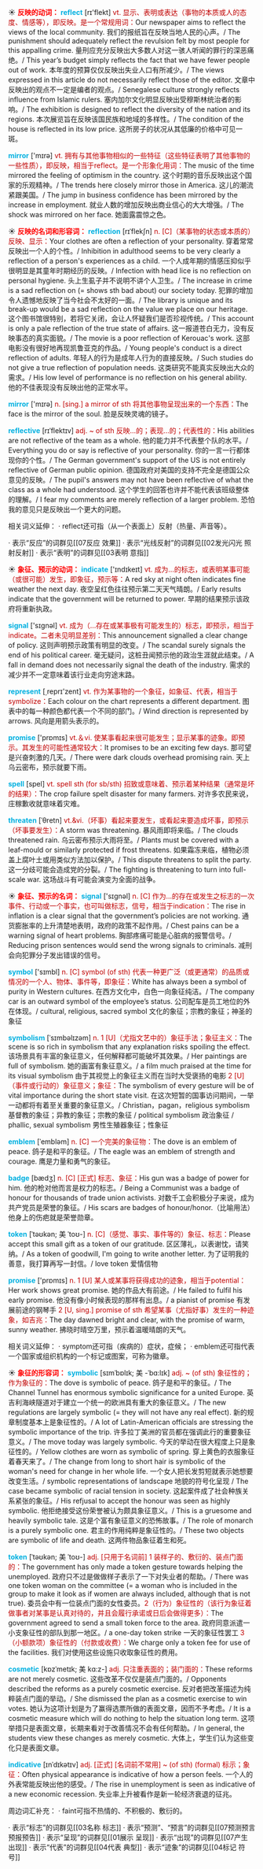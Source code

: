 ☀ <font color="red">**反映的动词：**</font>
<font color="sky blue">**reflect**</font> [rɪ'flekt] 
<font color="#c00000">vt. 显示、表明或表达（事物的本质或人的态度、情感等），即反映。是一个常规用词：</font>Our newspaper aims to reflect the views of the local community. 我们的报纸旨在反映当地人民的心声。/ The punishment should adequately reflect the revulsion felt by most people for this appalling crime. 量刑应充分反映出大多数人对这一骇人听闻的罪行的深恶痛绝。/ This year’s budget simply reflects the fact that we have fewer people out of work. 本年度的预算仅仅反映出失业人口有所减少。/ The views expressed in this article do not necessarily reflect those of the editor. 文章中反映出的观点不一定是编者的观点。/ Senegalese culture strongly reflects influence from Islamic rulers. 塞内加尔文化明显反映出受穆斯林统治者的影响。/ The exhibition is designed to reflect the diversity of the nation and its regions. 本次展览旨在反映该国民族和地域的多样性。/ The condition of the house is reflected in its low price. 这所房子的状况从其低廉的价格中可见一斑。

<font color="sky blue">**mirror**</font> ['mɪrə] 
<font color="#c00000">vt. 拥有与其他事物相似的一些特征（这些特征表明了其他事物的一些性质），即反映，相当于reflect。是一个形象化用词：</font>The music of the time mirrored the feeling of optimism in the country. 这个时期的音乐反映出这个国家的乐观精神。/ The trends here closely mirror those in America. 这儿的潮流紧跟美国。/ The jump in business confidence has been mirrored by the increase in employment. 就业人数的增加反映出商业信心的大大增强。/ The shock was mirrored on her face. 她面露震惊之色。

☀ <font color="red">**反映的名词和形容词：**</font>
<font color="sky blue">**reflection**</font> [rɪˈflekʃn]
<font color="#c00000">n. [C]（某事物的状态或本质的）反映、显示：</font>Your clothes are often a reflection of your personality. 穿着常常反映出一个人的个性。/ Inhibition in adulthood seems to be very clearly a reflection of a person's experiences as a child. 一个人成年期的情感压抑似乎很明显是其童年时期经历的反映。/ Infection with head lice is no reflection on personal hygiene. 头上生虱子并不说明不讲个人卫生。/ The increase in crime is a sad reflection on (= shows sth bad about) our society today. 犯罪的增加令人遗憾地反映了当今社会不太好的一面。/ The library is unique and its break-up would be a sad reflection on the value we place on our heritage. 这个图书馆很特别，若将它关闭，会让人怀疑我们是否珍视传统。/ This account is only a pale reflection of the true state of affairs. 这一报道苍白无力，没有反映事态的真实面貌。/ The movie is a poor reflection of Kerouac's work. 这部电影没有很好地再现凯鲁亚克的作品。/ Young people's conduct is a direct reflection of adults. 年轻人的行为是成年人行为的直接反映。/ Such studies do not give a true reflection of population needs. 这类研究不能真实反映出大众的需求。/ His low level of performance is no reflection on his general ability. 他的不佳表现没有反映出他的正常水平。

<font color="sky blue">**mirror**</font> ['mɪrə] 
<font color="#c00000">n. [sing.] a mirror of sth 将其他事物呈现出来的一个东西：</font>The face is the mirror of the soul. 脸是反映灵魂的镜子。
           
<font color="sky blue">**reflective**</font> [rɪˈflektɪv]
<font color="#c00000">adj. ~ of sth 反映…的；表现…的；代表性的：</font>His abilities are not reflective of the team as a whole. 他的能力并不代表整个队的水平。/ Everything you do or say is reflective of your personality. 你的一言一行都体现你的个性。/ The German government's support of the US is not entirely reflective of German public opinion. 德国政府对美国的支持不完全是德国公众意见的反映。/ The pupil's answers may not have been reflective of what the class as a whole had understood. 这个学生的回答也许并不能代表该班级整体的理解。/ I fear my comments are merely reflection of a larger problem. 恐怕我的意见只是反映出一个更大的问题。

相关词义延伸：
· reflect还可指（从一个表面上）反射（热量、声音等）。

· 表示“反应”的词群见[[07反应 效果]]
· 表示“光线反射”的词群见[[02发光闪光 照射反射]]
· 表示“表明”的词群见[[03表明 意指]]

☀ <font color="red">**象征、预示的动词：**</font>
<font color="sky blue">**indicate**</font> ['ɪndɪkeɪt] 
<font color="#c00000">vt. 成为…的标志，或表明某事可能（或很可能）发生，即象征，预示等：</font>A red sky at night often indicates fine weather the next day. 夜空呈红色往往预示第二天天气晴朗。/ Early results indicate that the government will be returned to power. 早期的结果预示该政府将重新执政。

<font color="sky blue">**signal**</font> ['sɪɡnəl] 
<font color="#c00000">vt. 成为（…存在或某事极有可能发生的）标志，即预示，相当于indicate。二者未见明显差别：</font>This announcement signalled a clear change of policy. 这则声明预示政策有明显的改变。/ The scandal surely signals the end of his political career. 毫无疑问，这桩丑闻预示他的政治生涯就此结束。/ A fall in demand does not necessarily signal the death of the industry. 需求的减少并不一定意味着该行业走向穷途末路。

<font color="sky blue">**represent**</font> [͵reprɪ'zent] 
<font color="#c00000">vt. 作为某事物的一个象征，如象征、代表，相当于symbolize：</font>Each colour on the chart represents a different department. 图表中的每一种颜色都代表一个不同的部门。/ Wind direction is represented by arrows. 风向是用箭头表示的。

<font color="sky blue">**promise**</font> ['prɒmɪs] 
<font color="#c00000">vt.＆vi. 使某事看起来很可能发生；显示某事的迹象。即预示。其发生的可能性通常较大：</font>It promises to be an exciting few days. 那可望是兴奋刺激的几天。/ There were dark clouds overhead promising rain. 天上乌云密布，预示就要下雨。

<font color="sky blue">**spell**</font> [spel] 
<font color="#c00000">vt. spell sth (for sb/sth) 招致或意味着、预示着某种结果（通常是坏的结果）：</font>The crop failure spelt disaster for many farmers. 对许多农民来说，庄稼歉收就意味着灾难。
           
<font color="sky blue">**threaten**</font> [ˈθretn]
<font color="#c00000">vt.&vi.（坏事）看起来要发生，或看起来要造成坏事，即预示（坏事要发生）：</font>A storm was threatening. 暴风雨即将来临。/ The clouds threatened rain. 乌云密布预示大雨将至。/ Plants must be covered with a leaf-mould or similarly protected if frost threatens. 如果霜冻来临，植物必须盖上腐叶土或用类似方法加以保护。/ This dispute threatens to split the party. 这一分歧可能会造成党的分裂。/ The fighting is threatening to turn into full-scale war. 这场战斗有可能会演变为全面的战争。

☀ <font color="red">**象征、预示的名词：**</font>
<font color="sky blue">**signal**</font> ['sɪɡnəl] 
<font color="#c00000">n. [C] 作为…的存在或发生之标志的一次事件、行动或一个事实，也可叫做标志，信号，相当于indication：</font>The rise in inflation is a clear signal that the government’s policies are not working. 通货膨胀率的上升清楚地表明，政府的政策不起作用。/ Chest pains can be a warning signal of heart problems. 胸部疼痛可能是心脏病的报警信号。/ Reducing prison sentences would send the wrong signals to criminals. 减刑会向犯罪分子发出错误的信号。

<font color="sky blue">**symbol**</font> ['sɪmbl] 
<font color="#c00000">n. [C] symbol (of sth) 代表一种更广泛（或更通常）的品质或情况的一个人、物体、事件等，即象征：</font>White has always been a symbol of purity in Western cultures. 在西方文化中，白色一向象征纯洁。/ The company car is an outward symbol of the employee’s status. 公司配车是员工地位的外在体现。/ cultural, religious, sacred symbol 文化的象征；宗教的象征；神圣的象征
           
<font color="sky blue">**symbolism**</font> [ˈsɪmbəlɪzəm]
<font color="#c00000">n. 1 [U]（尤指文艺中的）象征手法；象征主义：</font>The scene is so rich in symbolism that any explanation risks spoiling the effect. 该场景具有丰富的象征意义，任何解释都可能破坏其效果。/ Her paintings are full of symbolism. 她的画富有象征意义。/ a film much praised at the time for its visual symbolism 由于其视觉上的象征主义而在当时大受褒扬的电影 <font color="#c00000">2 [U]（事件或行动的）象征意义；象征：</font>The symbolism of every gesture will be of vital importance during the short state visit. 在这次短暂的国事访问期间，一举一动都将有着至关重要的象征意义。/ Christian，pagan，religious symbolism 基督教的象征；异教的象征；宗教的象征 / political symbolism 政治象征 / phallic, sexual symbolism 男性生殖器象征；性象征

<font color="sky blue">**emblem**</font> [ˈembləm]
<font color="#c00000">n. [C] 一个完美的象征物：</font>The dove is an emblem of peace. 鸽子是和平的象征。/ The eagle was an emblem of strength and courage. 鹰是力量和勇气的象征。
            
<font color="sky blue">**badge**</font> [bædʒ]
<font color="#c00000">n. [C] [正式] 标志、象征：</font>His gun was a badge of power for him. 他的枪对他而言是权力的标志。/ Being a Communist was a badge of honour for thousands of trade union activists. 对数千工会积极分子来说，成为共产党员是荣誉的象征。/ His scars are badges of honour/honor.（比喻用法）他身上的伤疤就是荣誉勋章。

<font color="sky blue">**token**</font> [ˈtəʊkən; 美 ˈtoʊ-]
<font color="#c00000">n. [C]（感觉、事实、事件等的）象征、标志：</font>Please accept this small gift as a token of our gratitude. 区区薄礼，以表谢忱，请笑纳。/ As a token of goodwill, I'm going to write another letter. 为了证明我的善意，我打算再写一封信。/ love token 爱情信物

<font color="sky blue">**promise**</font> ['prɒmɪs] 
<font color="#c00000">n. 1 [U] 某人或某事将获得成功的迹象，相当于potential：</font>Her work shows great promise. 她的作品大有前途。/ He failed to fulfil his early promise. 他没有像小时候表现的那样有出息。/ a pianist of promise 有发展前途的钢琴手 <font color="#c00000">2 [U, sing.] promise of sth 希望某事（尤指好事）发生的一种迹象，如吉兆：</font>The day dawned bright and clear, with the promise of warm, sunny weather. 拂晓时晴空万里，预示着温暖晴朗的天气。

相关词义延伸：
· symptom还可指（疾病的）症状，症候；
· emblem还可指代表一个国家或组织机构的一个标记或图案，可称为徽章。

☀ <font color="red">**象征的形容词：**</font>
<font color="sky blue">**symbolic**</font> [sɪmˈbɒlɪk; 美 -ˈbɑ:lɪk]
<font color="#c00000">adj. ~ (of sth) 象征性的；作为象征的：</font>The dove is symbolic of peace. 鸽子是和平的象征。/ The Channel Tunnel has enormous symbolic significance for a united Europe. 英吉利海峡隧道对于建立一个统一的欧洲具有重大的象征意义。/ The new regulations are largely symbolic (= they will not have any real effect). 新的规章制度基本上是象征性的。/ A lot of Latin-American officials are stressing the symbolic importance of the trip. 许多拉丁美洲的官员都在强调此行的重要象征意义。/ The move today was largely symbolic. 今天的举动在很大程度上只是象征性的。/ Yellow clothes are worn as symbolic of spring. 穿上黄色的衣服象征着春天来了。/ The change from long to short hair is symbolic of the woman's need for change in her whole life. 一个女人把长发剪短就表示她想要改变生活。/ symbolic representations of landscape 地貌的符号化呈现 / The case became symbolic of racial tension in society. 这起案件成了社会种族关系紧张的象征。/ His refjusal to accept the honour was seen as highly symbolic. 他拒绝接受这份荣誉被认为颇具象征意义。/ This is a gruesome and heavily symbolic tale. 这是个富有象征意义的恐怖故事。/ The role of monarch is a purely symbolic one. 君主的作用纯粹是象征性的。/ These two objects are symbolic of life and death. 这两件物品象征着生和死。

<font color="sky blue">**token**</font> [ˈtəʊkən; 美 ˈtoʊ-]
<font color="#c00000">adj. [只用于名词前] 1 装样子的、敷衍的、装点门面的：</font>The government has only made a token gesture towards helping the unemployed. 政府只不过是做做样子表示了一下对失业者的帮助。/ There was one token woman on the committee (= a woman who is included in the group to make it look as if women are always included, although that is not true). 委员会中有一位装点门面的女性委员。<font color="#c00000">2（行为）象征性的（该行为象征着做事者对某事是认真对待的，并且会履行承诺或日后会做得更多）：</font>The government agreed to send a small token force to the area. 政府同意派遣一小支象征性的部队到那一地区。/ a one-day token strike 一天的象征性罢工 <font color="#c00000">3（小额款项）象征性的（付款或收费）：</font>We charge only a token fee for use of the facilities. 我们对使用这些设施只收取象征性的费用。
                      
<font color="sky blue">**cosmetic**</font> [kɒzˈmetɪk; 美 kɑ:z-]
<font color="#c00000">adj. 只注重表面的；装门面的：</font>These reforms are not merely cosmetic. 这些改革不仅仅是装点门面的。/ Opponents described the reforms as a purely cosmetic exercise. 反对者把改革描述为纯粹装点门面的举动。/ She dismissed the plan as a cosmetic exercise to win votes. 她认为这项计划是为了赢得选票所做的表面文章，因而不予考虑。/ It is a cosmetic measure which will do nothing to help the situation long term. 这项举措只是表面文章，长期来看对于改善情况不会有任何帮助。/ In general, the students view these changes as merely cosmetic. 大体上，学生们认为这些变化只是表面文章。

<font color="sky blue">**indicative**</font> [ɪnˈdɪkətɪv]
<font color="#c00000">adj. [正式] [名词前不常用] ~ (of sth) (formal) 标示；象征：</font>Often physical appearance is indicative of how a person feels. 一个人的外表常能反映出他的感受。/ The rise in unemployment is seen as indicative of a new economic recession. 失业率上升被看作是新一轮经济衰退的征兆。

周边词汇补充：
· faint可指不热情的、不积极的、敷衍的。

· 表示“标志”的词群见[[03名称 标志]]
· 表示“预测”、“预言”的词群见[[07预测预言 预报预告]]
· 表示“呈现”的词群见[[01展示 呈现]]
· 表示“出现”的词群见[[07产生 出现]]
· 表示“代表”的词群见[[04代表 典型]]
· 表示“迹象”的词群见[[04标记 符号]]
